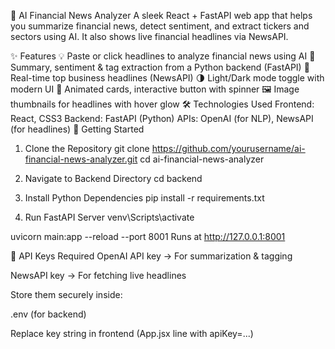 🧠 AI Financial News Analyzer
A sleek React + FastAPI web app that helps you summarize financial news, detect sentiment, and extract tickers and sectors using AI. It also shows live financial headlines via NewsAPI.

✨ Features
💡 Paste or click headlines to analyze financial news using AI
🧠 Summary, sentiment & tag extraction from a Python backend (FastAPI)
📰 Real-time top business headlines (NewsAPI)
🌗 Light/Dark mode toggle with modern UI
🎨 Animated cards, interactive button with spinner
🖼️ Image thumbnails for headlines with hover glow
🛠️ Technologies Used
Frontend: React, CSS3
Backend: FastAPI (Python)
APIs: OpenAI (for NLP), NewsAPI (for headlines)
🚀 Getting Started
1. Clone the Repository
git clone https://github.com/yourusername/ai-financial-news-analyzer.git cd ai-financial-news-analyzer

2. Navigate to Backend Directory
cd backend

3. Install Python Dependencies
pip install -r requirements.txt

4. Run FastAPI Server
venv\Scripts\activate

uvicorn main:app --reload --port 8001 Runs at http://127.0.0.1:8001

🔑 API Keys Required OpenAI API key → For summarization & tagging

NewsAPI key → For fetching live headlines

Store them securely inside:

.env (for backend)

Replace key string in frontend (App.jsx line with apiKey=...)
